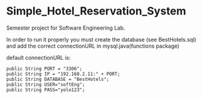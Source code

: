 # Simple_Hotel_Reservation_System
 Semester project for Software Engineering Lab.
 
 In order to run it properly you must create the database (see BestHotels.sql) and add the correct connectionURL in mysql.java(functions package)
 
 default connectionURL is:
 
 	public String PORT = "3306";
	public String IP = "192.168.2.11:" + PORT;
	public String DATABASE = "BestHotels";
	public String USER="softEng";
	public String PASS="yolo123";
